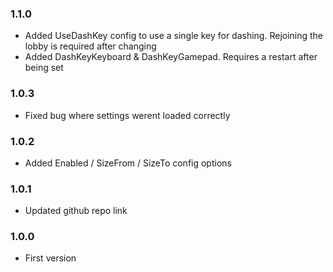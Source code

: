 ### 1.1.0 ###
- Added UseDashKey config to use a single key for dashing. Rejoining the lobby is required after changing
- Added DashKeyKeyboard & DashKeyGamepad. Requires a restart after being set

### 1.0.3 ###
- Fixed bug where settings werent loaded correctly

### 1.0.2 ###
- Added Enabled / SizeFrom / SizeTo config options

### 1.0.1 ###
- Updated github repo link

### 1.0.0 ###
- First version